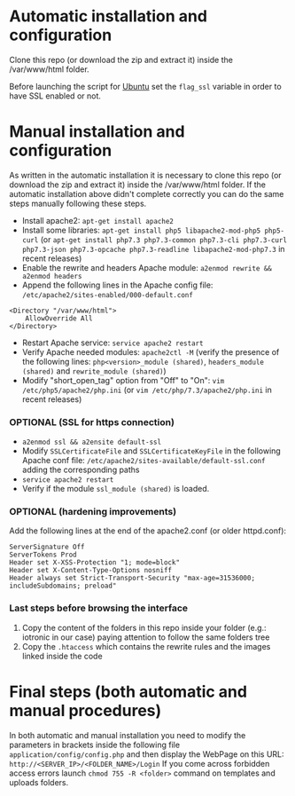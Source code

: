 # Automatic installation and configuration
Clone this repo (or download the zip and extract it) inside the /var/www/html folder.

Before launching the script for [Ubuntu](https://github.com/MDSLab/s4t-iotronic-webinterface/blob/master/scripts/install_dash_Ubuntu.sh) set the ```flag_ssl``` variable in order to have SSL enabled or not.

# Manual installation and configuration
As written in the automatic installation it is necessary to clone this repo (or download the zip and extract it) inside the /var/www/html folder.
If the automatic installation above didn't complete correctly you can do the same steps manually following these steps.
* Install apache2: ```apt-get install apache2```
* Install some libraries: ```apt-get install php5 libapache2-mod-php5 php5-curl``` (or ```apt-get install php7.3 php7.3-common php7.3-cli php7.3-curl php7.3-json php7.3-opcache php7.3-readline libapache2-mod-php7.3``` in recent releases)
* Enable the rewrite and headers Apache module: ```a2enmod rewrite && a2enmod headers```
* Append the following lines in the Apache config file: ```/etc/apache2/sites-enabled/000-default.conf```
```
<Directory "/var/www/html">
    AllowOverride All
</Directory>
```
* Restart Apache service: ```service apache2 restart```
* Verify Apache needed modules: ```apache2ctl -M``` (verify the presence of the following lines: ```php<version>_module (shared)```, ```headers_module (shared)``` and ```rewrite_module (shared)```)
* Modify "short_open_tag" option from "Off" to "On": ```vim /etc/php5/apache2/php.ini``` (or ```vim /etc/php/7.3/apache2/php.ini``` in recent releases)

### OPTIONAL (SSL for https connection)
* ```a2enmod ssl && a2ensite default-ssl```
* Modify ```SSLCertificateFile``` and ```SSLCertificateKeyFile``` in the following Apache conf file: ```/etc/apache2/sites-available/default-ssl.conf``` adding the corresponding paths
* ```service apache2 restart```
* Verify if the module ```ssl_module (shared)``` is loaded.


### OPTIONAL (hardening improvements)
Add the following lines at the end of the apache2.conf (or older httpd.conf):
```
ServerSignature Off
ServerTokens Prod
Header set X-XSS-Protection "1; mode=block"
Header set X-Content-Type-Options nosniff
Header always set Strict-Transport-Security "max-age=31536000; includeSubdomains; preload"
```

### Last steps before browsing the interface
1. Copy the content of the folders in this repo inside your folder (e.g.: iotronic in our case) paying attention to follow the same folders tree
2. Copy the ```.htaccess``` which contains the rewrite rules and the images linked inside the code

# Final steps (both automatic and manual procedures)
In both automatic and manual installation you need to modify the parameters in brackets inside the following file ```application/config/config.php``` and then display the WebPage on this URL: ```http://<SERVER_IP>/<FOLDER_NAME>/Login```
If you come across forbidden access errors launch ```chmod 755 -R <folder>``` command on templates and uploads folders.
